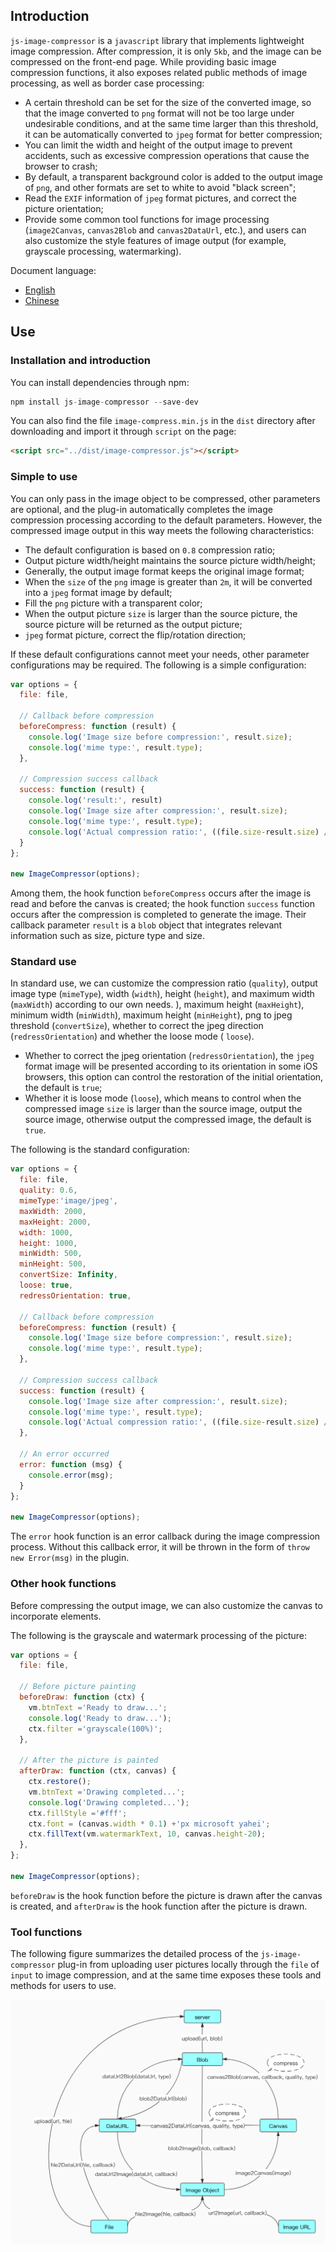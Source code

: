 ## Introduction

`js-image-compressor` is a `javascript` library that implements lightweight image compression. After compression, it is only `5kb`, and the image can be compressed on the front-end page. While providing basic image compression functions, it also exposes related public methods of image processing, as well as border case processing:

- A certain threshold can be set for the size of the converted image, so that the image converted to `png` format will not be too large under undesirable conditions, and at the same time larger than this threshold, it can be automatically converted to `jpeg` format for better compression;
- You can limit the width and height of the output image to prevent accidents, such as excessive compression operations that cause the browser to crash;
- By default, a transparent background color is added to the output image of `png`, and other formats are set to white to avoid "black screen";
- Read the `EXIF` information of `jpeg` format pictures, and correct the picture orientation;
- Provide some common tool functions for image processing (`image2Canvas`, `canvas2Blob` and `canvas2DataUrl`, etc.), and users can also customize the style features of image output (for example, grayscale processing, watermarking).

Document language:

- [English](./README.md)
- [Chinese](./README-CN.md)

## Use

### Installation and introduction

You can install dependencies through npm:

```js
npm install js-image-compressor --save-dev
```

You can also find the file `image-compress.min.js` in the `dist` directory after downloading and import it through `script` on the page:

```html
<script src="../dist/image-compressor.js"></script>
```

### Simple to use

You can only pass in the image object to be compressed, other parameters are optional, and the plug-in automatically completes the image compression processing according to the default parameters. However, the compressed image output in this way meets the following characteristics:

- The default configuration is based on `0.8` compression ratio;
- Output picture width/height maintains the source picture width/height;
- Generally, the output image format keeps the original image format;
- When the `size` of the `png` image is greater than `2m`, it will be converted into a `jpeg` format image by default;
- Fill the `png` picture with a transparent color;
- When the output picture `size` is larger than the source picture, the source picture will be returned as the output picture;
- `jpeg` format picture, correct the flip/rotation direction;

If these default configurations cannot meet your needs, other parameter configurations may be required. The following is a simple configuration:

```js
var options = {
  file: file,

  // Callback before compression
  beforeCompress: function (result) {
    console.log('Image size before compression:', result.size);
    console.log('mime type:', result.type);
  },

  // Compression success callback
  success: function (result) {
    console.log('result:', result)
    console.log('Image size after compression:', result.size);
    console.log('mime type:', result.type);
    console.log('Actual compression ratio:', ((file.size-result.size) / file.size * 100).toFixed(2) +'%');
  }
};

new ImageCompressor(options);
```

Among them, the hook function `beforeCompress` occurs after the image is read and before the canvas is created; the hook function `success` function occurs after the compression is completed to generate the image. Their callback parameter `result` is a `blob` object that integrates relevant information such as size, picture type and size.

### Standard use

In standard use, we can customize the compression ratio (`quality`), output image type (`mimeType`), width (`width`), height (`height`), and maximum width (`maxWidth`) according to our own needs. ), maximum height (`maxHeight`), minimum width (`minWidth`), maximum height (`minHeight`), png to jpeg threshold (`convertSize`), whether to correct the jpeg direction (`redressOrientation`) and whether the loose mode ( `loose`).

- Whether to correct the jpeg orientation (`redressOrientation`), the `jpeg` format image will be presented according to its orientation in some iOS browsers, this option can control the restoration of the initial orientation, the default is `true`;
- Whether it is loose mode (`loose`), which means to control when the compressed image `size` is larger than the source image, output the source image, otherwise output the compressed image, the default is `true`.

The following is the standard configuration:

```js
var options = {
  file: file,
  quality: 0.6,
  mimeType:'image/jpeg',
  maxWidth: 2000,
  maxHeight: 2000,
  width: 1000,
  height: 1000,
  minWidth: 500,
  minHeight: 500,
  convertSize: Infinity,
  loose: true,
  redressOrientation: true,

  // Callback before compression
  beforeCompress: function (result) {
    console.log('Image size before compression:', result.size);
    console.log('mime type:', result.type);
  },

  // Compression success callback
  success: function (result) {
    console.log('Image size after compression:', result.size);
    console.log('mime type:', result.type);
    console.log('Actual compression ratio:', ((file.size-result.size) / file.size * 100).toFixed(2) +'%');
  },

  // An error occurred
  error: function (msg) {
    console.error(msg);
  }
};

new ImageCompressor(options);
```

The `error` hook function is an error callback during the image compression process. Without this callback error, it will be thrown in the form of `throw new Error(msg)` in the plugin.

### Other hook functions

Before compressing the output image, we can also customize the canvas to incorporate elements.

The following is the grayscale and watermark processing of the picture:

```js
var options = {
  file: file,

  // Before picture painting
  beforeDraw: function (ctx) {
    vm.btnText ='Ready to draw...';
    console.log('Ready to draw...');
    ctx.filter ='grayscale(100%)';
  },

  // After the picture is painted
  afterDraw: function (ctx, canvas) {
    ctx.restore();
    vm.btnText ='Drawing completed...';
    console.log('Drawing completed...');
    ctx.fillStyle ='#fff';
    ctx.font = (canvas.width * 0.1) +'px microsoft yahei';
    ctx.fillText(vm.watermarkText, 10, canvas.height-20);
  },
};

new ImageCompressor(options);
```

`beforeDraw` is the hook function before the picture is drawn after the canvas is created, and `afterDraw` is the hook function after the picture is drawn.

### Tool functions

The following figure summarizes the detailed process of the `js-image-compressor` plug-in from uploading user pictures locally through the `file` of `input` to image compression, and at the same time exposes these tools and methods for users to use.

![js-image-compressor](./relation-chart.jpg)